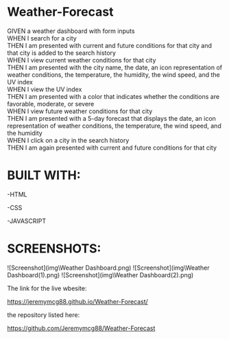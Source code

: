 # Weather-Forecast

GIVEN a weather dashboard with form inputs<br>
WHEN I search for a city<br>
THEN I am presented with current and future conditions for that city and that city is added to the search history<br>
WHEN I view current weather conditions for that city<br>
THEN I am presented with the city name, the date, an icon representation of weather conditions, the temperature, the humidity, the wind speed, and the UV index<br>
WHEN I view the UV index<br>
THEN I am presented with a color that indicates whether the conditions are favorable, moderate, or severe<br>
WHEN I view future weather conditions for that city<br>
THEN I am presented with a 5-day forecast that displays the date, an icon representation of weather conditions, the temperature, the wind speed, and the humidity<br>
WHEN I click on a city in the search history<br>
THEN I am again presented with current and future conditions for that city

# BUILT WITH:

-HTML

-CSS

-JAVASCRIPT

# SCREENSHOTS:

![Screenshot](img\Weather Dashboard.png)
![Screenshot](img\Weather Dashboard(1).png)
![Screenshot](img\Weather Dashboard(2).png)


The link for the live wbesite:

https://jeremymcg88.github.io/Weather-Forecast/

the repository listed here:

https://github.com/Jeremymcg88/Weather-Forecast